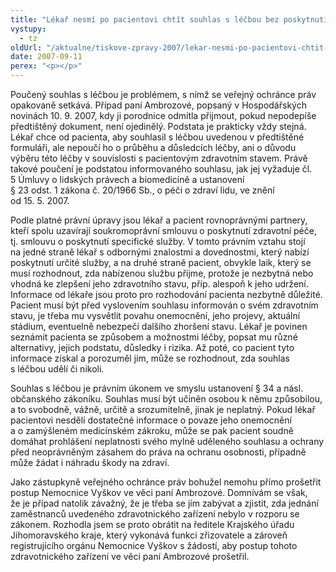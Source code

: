 ```yaml
---
title: "Lékař nesmí po pacientovi chtít souhlas s léčbou bez poskytnutí informací"
vystupy:
  - tz
oldUrl: "/aktualne/tiskove-zpravy-2007/lekar-nesmi-po-pacientovi-chtit-souhlas-s-lecbou-bez-poskytnuti-informaci"
date: 2007-09-11
perex: "<p></p>"
---
```


<!-- imported from the old website -->

<p class="Normln-web">Poučený souhlas s léčbou je problémem, s nímž se veřejný ochránce práv opakovaně setkává. Případ paní Ambrozové, popsaný v Hospodářských novinách 10. 9. 2007, kdy ji porodnice odmítla přijmout, pokud nepodepíše předtištěný dokument, není ojedinělý. Podstata je prakticky vždy stejná. Lékař chce od pacienta, aby souhlasil s léčbou uvedenou v předtištěné formuláři, ale nepoučí ho o průběhu a důsledcích léčby, ani o důvodu výběru této léčby v souvislosti s pacientovým zdravotním stavem. Právě takové poučení je podstatou informovaného souhlasu, jak jej vyžaduje čl. 5 Úmluvy o lidských právech a biomedicíně a ustanovení § 23 odst. 1 zákona č. 20/1966 Sb., o péči o zdraví lidu, ve znění od 15. 5. 2007.</p><p class="Normln-web">Podle platné právní úpravy jsou lékař a pacient rovnoprávnými partnery, kteří spolu uzavírají soukromoprávní smlouvu o poskytnutí zdravotní péče, tj. smlouvu o poskytnutí specifické služby. V tomto právním vztahu stojí na jedné straně lékař s odbornými znalostmi a dovednostmi, který nabízí poskytnutí určité služby, a na druhé straně pacient, obvykle laik, který se musí rozhodnout, zda nabízenou službu přijme, protože je nezbytná nebo vhodná ke zlepšení jeho zdravotního stavu, příp. alespoň k jeho udržení. Informace od lékaře jsou proto pro rozhodování pacienta nezbytně důležité. Pacient musí být před vyslovením souhlasu informován o svém zdravotním stavu, je třeba mu vysvětlit povahu onemocnění, jeho projevy, aktuální stádium, eventuelně nebezpečí dalšího zhoršení stavu. Lékař je povinen seznámit pacienta se způsobem a možnostmi léčby, popsat mu různé alternativy, jejich podstatu, důsledky i rizika. Až poté, co pacient tyto informace získal a porozuměl jim, může se rozhodnout, zda souhlas s léčbou udělí či nikoli.</p><p class="Normln-web">Souhlas s léčbou je právním úkonem ve smyslu ustanovení § 34 a násl. občanského zákoníku. Souhlas musí být učiněn osobou k němu způsobilou, a to svobodně, vážně, určitě a srozumitelně, jinak je neplatný. Pokud lékař pacientovi nesdělí dostatečné informace o povaze jeho onemocnění a o zamýšleném medicínském zákroku, může se pak pacient soudně domáhat prohlášení neplatnosti svého mylně uděleného souhlasu a ochrany před neoprávněným zásahem do práva na ochranu osobnosti, případně může žádat i náhradu škody na zdraví.</p><p class="Normln-web">Jako zástupkyně veřejného ochránce práv bohužel nemohu přímo prošetřit postup Nemocnice Vyškov ve věci paní Ambrozové. Domnívám se však, že je případ natolik závažný, že je třeba se jím zabývat a zjistit, zda jednání zaměstnanců uvedeného zdravotnického zařízení nebylo v rozporu se zákonem. Rozhodla jsem se proto obrátit na ředitele Krajského úřadu Jihomoravského kraje, který vykonává funkci zřizovatele a zároveň registrujícího orgánu Nemocnice Vyškov s žádostí, aby postup tohoto zdravotnického zařízení ve věci paní Ambrozové prošetřil.</p><p class="Normln-web"> </p>
